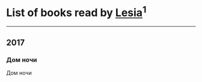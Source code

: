 # List of books read by [Lesia](https://www.facebook.com/app_scoped_user_id/1482702765127959/)<sup>1</sup>
---

## 2017

### Дом ночи
Дом ночи



